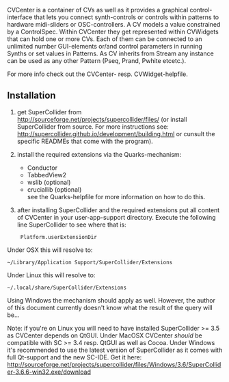 CVCenter is a container of CVs as well as it provides a graphical control-interface that lets you connect synth-controls or controls within patterns to hardware midi-sliders or OSC-controllers. A CV models a value constrained by a ControlSpec. Within CVCenter they get represented within CVWidgets that can hold one or more CVs. Each of them can be connected to an unlimited number GUI-elements or/and control parameters in running Synths or set values in Patterns. As CV inherits from Stream any instance can be used as any other Pattern (Pseq, Prand, Pwhite etcetc.).

For more info check out the CVCenter- resp. CVWidget-helpfile.

Installation
------------
1. get SuperCollider from http://sourceforge.net/projects/supercollider/files/ (or install SuperCollider from source. For more instructions see: http://supercollider.github.io/development/building.html or cunsult the specific READMEs that come with the program).
2. install the required extensions via the Quarks-mechanism:
	- Conductor
	- TabbedView2
	- wslib (optional)
	- cruciallib (optional)  
	see the Quarks-helpfile for more information on how to do this.
2. after installing SuperCollider and the required extensions put all content of CVCenter in your user-app-support directory. Execute the following line SuperCollider to see where that is:

		Platform.userExtensionDir

Under OSX this will resolve to:

	~/Library/Application Support/SuperCollider/Extensions

Under Linux this will resolve to:

	~/.local/share/SuperCollider/Extensions

Using Windows the mechanism should apply as well. However, the author of this document currently doesn't know what the result of the query will be...

Note: if you're on Linux you will need to have installed SuperCollider >= 3.5 as CVCenter depends on QtGUI. Under MacOSX CVCenter *should* be compatible with SC >= 3.4 resp. QtGUI as well as Cocoa. 
Under Windows it's recommended to use the latest version of SuperCollider as it comes with full Qt-support and the new SC-IDE. Get it here: http://sourceforge.net/projects/supercollider/files/Windows/3.6/SuperCollider-3.6.6-win32.exe/download

